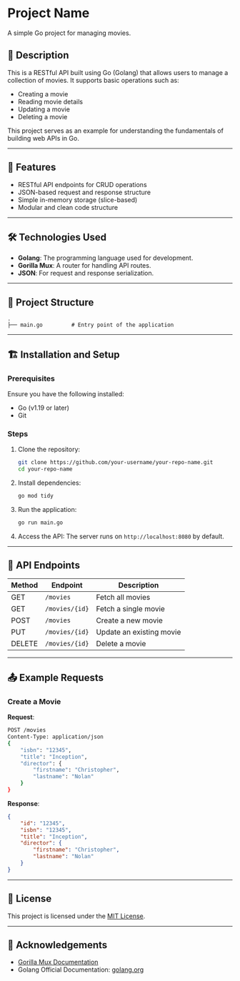
# Project Name

A simple Go project for managing movies.

## 📖 Description

This is a RESTful API built using Go (Golang) that allows users to manage a collection of movies. It supports basic operations such as:

- Creating a movie
- Reading movie details
- Updating a movie
- Deleting a movie

This project serves as an example for understanding the fundamentals of building web APIs in Go.

---

## 🚀 Features

- RESTful API endpoints for CRUD operations
- JSON-based request and response structure
- Simple in-memory storage (slice-based)
- Modular and clean code structure

---

## 🛠️ Technologies Used

- **Golang**: The programming language used for development.
- **Gorilla Mux**: A router for handling API routes.
- **JSON**: For request and response serialization.

---

## 📂 Project Structure

```plaintext
.
├── main.go         # Entry point of the application
```

---

## 🏗️ Installation and Setup

### Prerequisites

Ensure you have the following installed:
- Go (v1.19 or later)
- Git

### Steps

1. Clone the repository:
   ```bash
   git clone https://github.com/your-username/your-repo-name.git
   cd your-repo-name
   ```

2. Install dependencies:
   ```bash
   go mod tidy
   ```

3. Run the application:
   ```bash
   go run main.go
   ```

4. Access the API:
   The server runs on `http://localhost:8080` by default.

---

## 🔗 API Endpoints

| Method | Endpoint          | Description               |
|--------|-------------------|---------------------------|
| GET    | `/movies`         | Fetch all movies          |
| GET    | `/movies/{id}`    | Fetch a single movie      |
| POST   | `/movies`         | Create a new movie        |
| PUT    | `/movies/{id}`    | Update an existing movie  |
| DELETE | `/movies/{id}`    | Delete a movie            |

---

## 📤 Example Requests

### Create a Movie

**Request**:
```bash
POST /movies
Content-Type: application/json
{
    "isbn": "12345",
    "title": "Inception",
    "director": {
        "firstname": "Christopher",
        "lastname": "Nolan"
    }
}
```

**Response**:
```json
{
    "id": "12345",
    "isbn": "12345",
    "title": "Inception",
    "director": {
        "firstname": "Christopher",
        "lastname": "Nolan"
    }
}
```

---

## 📄 License

This project is licensed under the [MIT License](LICENSE).

---

## 🙌 Acknowledgements

- [Gorilla Mux Documentation](https://github.com/gorilla/mux)
- Golang Official Documentation: [golang.org](https://golang.org/)
